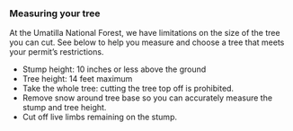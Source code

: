 ### Measuring your tree

At the Umatilla National Forest, we have limitations on the size of the tree you can cut. See below to help you measure and choose a tree that meets your permit’s restrictions.

* Stump height: 10 inches or less above the ground
* Tree height: 14 feet maximum
* Take the whole tree: cutting the tree top off is prohibited.
* Remove snow around tree base so you can accurately measure the stump and tree height. 
* Cut off live limbs remaining on the stump.

